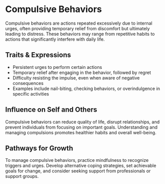 # Compulsive Behaviors

Compulsive behaviors are actions repeated excessively due to internal urges, often providing temporary relief from discomfort but ultimately leading to distress. These behaviors may range from repetitive habits to actions that significantly interfere with daily life.

## Traits & Expressions

- Persistent urges to perform certain actions
- Temporary relief after engaging in the behavior, followed by regret
- Difficulty resisting the impulse, even when aware of negative consequences
- Examples include nail-biting, checking behaviors, or overindulgence in specific activities

## Influence on Self and Others

Compulsive behaviors can reduce quality of life, disrupt relationships, and prevent individuals from focusing on important goals. Understanding and managing compulsions promotes healthier habits and overall well-being.

## Pathways for Growth

To manage compulsive behaviors, practice mindfulness to recognize triggers and urges. Develop alternative coping strategies, set achievable goals for change, and consider seeking support from professionals or support groups.

